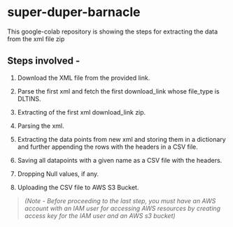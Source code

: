 # super-duper-barnacle
This google-colab repository is showing the steps for extracting the data from the xml file zip 

## Steps involved -

1. Download the XML file from the provided link.

2. Parse the first xml and fetch the first download_link whose file_type is DLTINS.

3. Extracting of the first xml download_link zip.

4. Parsing the xml.

5. Extracting the data points from new xml and storing them in a dictionary and further appending the rows with the headers in a CSV file.

6. Saving all datapoints with a given name as a CSV file with the headers.

7. Dropping Null values, if any.

8. Uploading the CSV file to AWS S3 Bucket.

> *(Note - Before proceeding to the last step, you must have an AWS account with an IAM user for accessing AWS resources by creating access key for the IAM user and an AWS s3 bucket)*
